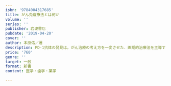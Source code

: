 ```yaml
---
isbn: '9784004317685'
title: がん免疫療法とは何か
volume: ''
series: ''
publisher: 岩波書店
pubdate: '2019-04-20'
cover: ''
author: 本庶佑／著
description: PD-1抗体の発見は，がん治療の考え方を一変させた．画期的治療法を主導する著者が研究の歩みを語る．
price: '760'
genre: ''
target: 一般
format: 新書
content: 医学・歯学・薬学

---
```

